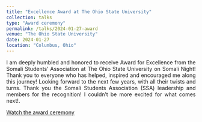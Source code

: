 ```yaml
---
title: "Excellence Award at The Ohio State University"
collection: talks
type: "Award ceremony"
permalink: /talks/2024-01-27-award
venue: "The Ohio State University"
date: 2024-01-27
location: "Columbus, Ohio"
---
```

<p align="justify"> I am deeply humbled and honored to receive Award for Excellence from the Somali Students’ Association at The Ohio State University on Somali Night! Thank you to everyone who has helped, inspired and encouraged me along this journey! Looking forward to the next few years, with all their twists and turns. Thank you the Somali Students Association (SSA) leadership and members for the recognition! I couldn’t be more excited for what comes next!.</p>

[Watch the award ceremony](https://www.youtube.com/shorts/Mtm86aNvHiQ)
